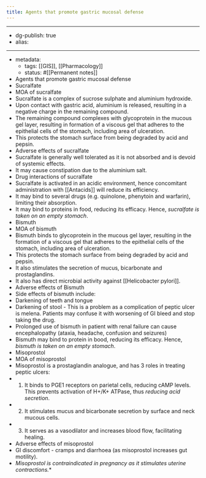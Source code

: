 ```yaml
---
title: Agents that promote gastric mucosal defense
---
```


- --
- dg-publish: true
- alias:
- --
- metadata:
	- tags: [[GIS]], [[Pharmacology]]
	- status: #[[Permanent notes]]
- Agents that promote gastric mucosal defense
- Sucralfate
- MOA of sucralfate
- Sucralfate is a complex of sucrose sulphate and aluminium hydroxide.
- Upon contact with gastric acid, aluminium is released, resulting in a negative charge in the remaining compound.
- The remaining compound complexes with glycoprotein in the mucous gel layer, resulting in formation of a viscous gel that adheres to the epithelial cells of the stomach, including area of ulceration.
- This protects the stomach surface from being degraded by acid and pepsin.
- Adverse effects of sucralfate
- Sucralfate is generally well tolerated as it is not absorbed and is devoid of systemic effects.
- It may cause constipation due to the aluminium salt.
- Drug interactions of sucralfate
- Sucralfate is activated in an acidic environment, hence concomitant administration with [[Antacids]] will reduce its efficiency.
- It may bind to several drugs (e.g. quinolone, phenytoin and warfarin), limiting their absorption.
- It may bind to proteins in food, reducing its efficacy. Hence, *sucralfate is taken on an empty stomach*.
- Bismuth
- MOA of bismuth
- Bismuth binds to glycoprotein in the mucous gel layer, resulting in the formation of a viscous gel that adheres to the epithelial cells of the stomach, including area of ulceration.
- This protects the stomach surface from being degraded by acid and pepsin.
- It also stimulates the secretion of mucus, bicarbonate and prostaglandins.
- It also has direct microbial activity against [[Helicobacter pylori]].
- Adverse effects of Bismuth
- Side effects of bismuth include:
- Darkening of teeth and tongue
- Darkening of stool - This is a problem as a complication of peptic ulcer is melena. Patients may confuse it with worsening of GI bleed and stop taking the drug.
- Prolonged use of bismuth in patient with renal failure can cause encephalopathy (ataxia, headache, confusion and seizures)
- Bismuth may bind to protein in bood, reducing its efficacy. Hence, *bismuth is taken on an empty stomach*.
- Misoprostol
- MOA of misoprostol
- Misoprostol is a prostaglandin analogue, and has 3 roles in treating peptic ulcers:
- 1. It binds to PGE1 receptors on parietal cells, reducing cAMP levels. This prevents activation of H+/K+ ATPase, thus *reducing acid secretion*.
- 2. It stimulates mucus and bicarbonate secretion by surface and neck mucous cells.
- 3. It serves as a vasodilator and increases blood flow, facilitating healing.
- Adverse effects of misoprostol
- GI discomfort - cramps and diarrhoea (as misoprostol increases gut motility).
- *Misoprostol is contraindicated in pregnancy as it stimulates uterine contractions.**